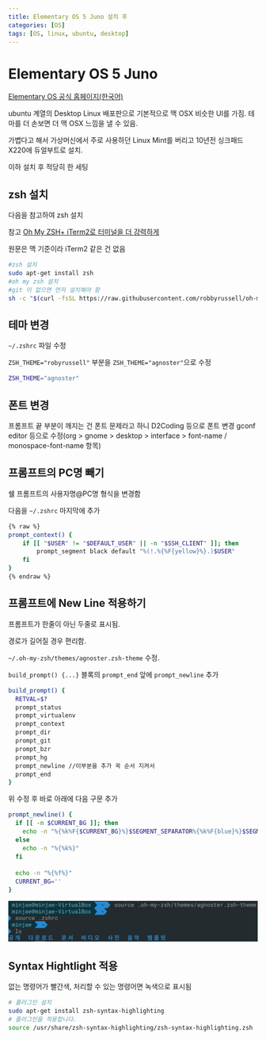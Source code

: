 ```yaml
---
title: Elementary OS 5 Juno 설치 후
categories: [OS]
tags: [OS, linux, ubuntu, desktop]
---
```

# Elementary OS 5 Juno

[Elementary OS 공식 홈페이지(한국어)](https://elementary.io/ko/)

ubuntu 계열의 Desktop Linux 배포판으로 기본적으로 맥 OSX 비슷한 UI를 가짐. 테마를 더 손보면 더 맥 OSX 느낌을 낼 수 있음.

가볍다고 해서 가상머신에서 주로 사용하던 Linux Mint를 버리고 10년전 싱크패드 X220에 듀얼부트로 설치.

이하 설치 후 적당히 한 세팅

## zsh 설치

다음을 참고하여 zsh 설치

참고 [Oh My ZSH+ iTerm2로 터미널을 더 강력하게](https://medium.com/harrythegreat/oh-my-zsh-iterm2%EB%A1%9C-%ED%84%B0%EB%AF%B8%EB%84%90%EC%9D%84-%EB%8D%94-%EA%B0%95%EB%A0%A5%ED%95%98%EA%B2%8C-a105f2c01bec)

원문은 맥 기준이라 iTerm2 같은 건 없음

```sh
#zsh 설치
sudo apt-get install zsh
#oh my zsh 설치
#git 이 없으면 먼저 설치해야 함
sh -c "$(curl -fsSL https://raw.githubusercontent.com/robbyrussell/oh-my-zsh/master/tools/install.sh)"
```

## 테마 변경

`~/.zshrc` 파일 수정

`ZSH_THEME="robyrussell"` 부분을 `ZSH_THEME="agnoster"`으로 수정

```sh
ZSH_THEME="agnoster"
```

## 폰트 변경

프롬프트 끝 부분이 깨지는 건 폰트 문제라고 하니 D2Coding 등으로 폰트 변경
gconf editor 등으로 수정(org > gnome > desktop > interface > font-name / monospace-font-name 항목)

## 프롬프트의 PC명 빼기

쉘 프롬프트의 사용자명@PC명 형식을 변경함

다음을 `~/.zshrc` 마지막에 추가

```sh
{% raw %}
prompt_context() {
    if [[ "$USER" != "$DEFAULT_USER" || -n "$SSH_CLIENT" ]]; then
        prompt_segment black default "%(!.%{%F{yellow}%}.)$USER"
    fi
}
{% endraw %}
```

## 프롬프트에 New Line 적용하기

프롬프트가 한줄이 아닌 두줄로 표시됨.

경로가 길어질 경우 편리함.

`~/.oh-my-zsh/themes/agnoster.zsh-theme` 수정.

`build_prompt() {...}` 블록의 `prompt_end` 앞에 `prompt_newline` 추가

```sh
build_prompt() {
  RETVAL=$?
  prompt_status
  prompt_virtualenv
  prompt_context
  prompt_dir
  prompt_git
  prompt_bzr
  prompt_hg
  prompt_newline //이부분을 추가 꼭 순서 지켜서
  prompt_end
}
```

위 수정 후 바로 아래에 다음 구문 추가

```sh
prompt_newline() {
  if [[ -n $CURRENT_BG ]]; then
    echo -n "%{%k%F{$CURRENT_BG}%}$SEGMENT_SEPARATOR%{%k%F{blue}%}$SEGMENT_SEPARATOR"
  else
    echo -n "%{%k%}"
  fi

  echo -n "%{%f%}"
  CURRENT_BG=''
}
```

![두 옵션이 적용된 이미지](/images/2019-01-19-001.jpg)

## Syntax Hightlight 적용

없는 명령어가 빨간색, 처리할 수 있는 명령어면 녹색으로 표시됨

```sh
# 플러그인 설치
sudo apt-get install zsh-syntax-highlighting
# 플러그인을 적용합니다.
source /usr/share/zsh-syntax-highlighting/zsh-syntax-highlighting.zsh
```